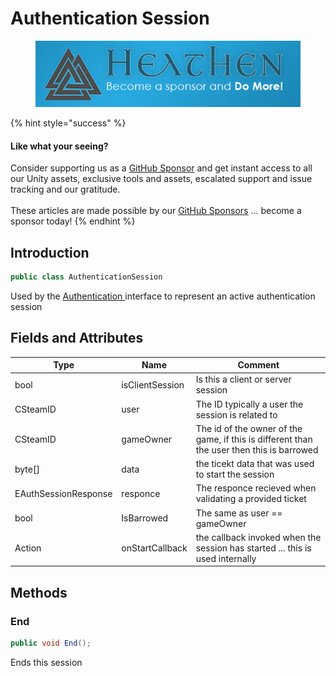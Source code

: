 # Authentication Session

<figure><img src="../../../.gitbook/assets/512x128 Sponsor Banner.png" alt="Become a sponsor and Do More"><figcaption></figcaption></figure>

{% hint style="success" %}
#### Like what your seeing?

Consider supporting us as a [GitHub Sponsor](../../../) and get instant access to all our Unity assets, exclusive tools and assets, escalated support and issue tracking and our gratitude.\
\
These articles are made possible by our [GitHub Sponsors](https://github.com/sponsors/heathen-engineering) ... become a sponsor today!
{% endhint %}

## Introduction

```csharp
public class AuthenticationSession
```

Used by the [Authentication ](../api/authentication.md)interface to represent an active authentication session

## Fields and Attributes

| Type                 | Name            | Comment                                                                                   |
| -------------------- | --------------- | ----------------------------------------------------------------------------------------- |
| bool                 | isClientSession | Is this a client or server session                                                        |
| CSteamID             | user            | The ID typically a user the session is related to                                         |
| CSteamID             | gameOwner       | The id of the owner of the game, if this is different than the user then this is barrowed |
| byte\[]              | data            | the ticekt data that was used to start the session                                        |
| EAuthSessionResponse | responce        | The responce recieved when validating a provided ticket                                   |
| bool                 | IsBarrowed      | The same as user == gameOwner                                                             |
| Action               | onStartCallback | the callback invoked when the session has started ... this is used internally             |

## Methods

### End

```csharp
public void End();
```

Ends this session&#x20;
